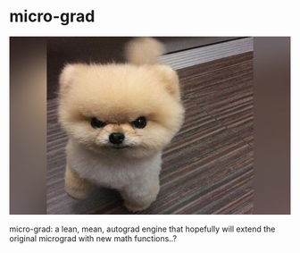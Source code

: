 # micro-grad
![](/puppy/puppy.jpg)

micro-grad: a lean, mean, autograd engine that hopefully will extend the original micrograd with new math functions..?